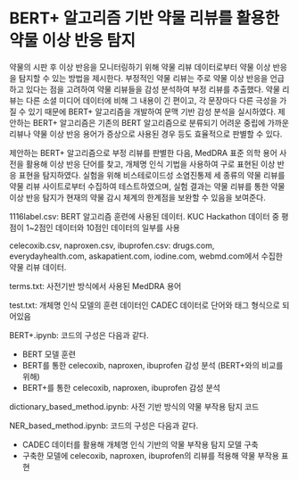 # BERT+ 알고리즘 기반 약물 리뷰를 활용한 약물 이상 반응 탐지

약물의 시판 후 이상 반응을 모니터링하기 위해 약물 리뷰 데이터로부터 약물 이상 반응을 탐지할 수 있는 방법을 제시한다. 부정적인 약물 리뷰는 주로 약물 이상 반응을 언급하고 있다는 점을 고려하여 약물 리뷰들을 감성 분석하여 부정 리뷰를 추출했다. 약물 리뷰는 다른 소셜 미디어 데이터에 비해 그 내용이 긴 편이고, 각 문장마다 다른 극성을 가질 수 있기 때문에 BERT+ 알고리즘을 개발하여 문맥 기반 감성 분석을 실시하였다.
제안하는 BERT+ 알고리즘은 기존의 BERT 알고리즘으로 분류되기 어려운 중립에 가까운 리뷰나 약물 이상 반응 용어가 증상으로 사용된 경우 등도 효율적으로 판별할 수 있다.

제안하는 BERT+ 알고리즘으로 부정 리뷰를 판별한 다음, MedDRA 표준 의학 용어 사전을 활용해 이상 반응 단어를 찾고, 개체명 인식 기법을 사용하여 구로 표현된 이상 반응 표현을 탐지하였다. 실험을 위해 비스테로이드성 소염진통제 세 종류의 약물 리뷰를 약물 리뷰 사이트로부터 수집하여 테스트하였으며, 실험 결과는 약물 리뷰를 통한 약물 이상 반응 탐지가 현재의 약물 감시 체계의 한계점을 보완할 수 있음을 보여준다.

1116label.csv: BERT 알고리즘 훈련에 사용된 데이터. KUC Hackathon 데이터 중 평점이 1~2점인 데이터와 10점인 데이터의 일부를 사용

celecoxib.csv, naproxen.csv, ibuprofen.csv: drugs.com, everydayhealth.com, askapatient.com, iodine.com, webmd.com에서 수집한 약물 리뷰 데이터.

terms.txt: 사전기반 방식에서 사용된 MedDRA 용어

test.txt: 개체명 인식 모델의 훈련 데이터인 CADEC 데이터로 단어와 태그 형식으로 되어있음

BERT+.ipynb: 코드의 구성은 다음과 같다.
- BERT 모델 훈련
- BERT를 통한 celecoxib, naproxen, ibuprofen 감성 분석 (BERT+와의 비교를 위해)
- BERT+를 통한 celecoxib, naproxen, ibuprofen 감성 분석

dictionary_based_method.ipynb: 사전 기반 방식의 약물 부작용 탐지 코드

NER_based_method.ipynb: 코드의 구성은 다음과 같다.
- CADEC 데이터를 활용해 개체명 인식 기반의 약물 부작용 탐지 모델 구축
- 구축한 모델에 celecoxib, naproxen, ibuprofen의 리뷰를 적용해 약물 부작용 표현 
